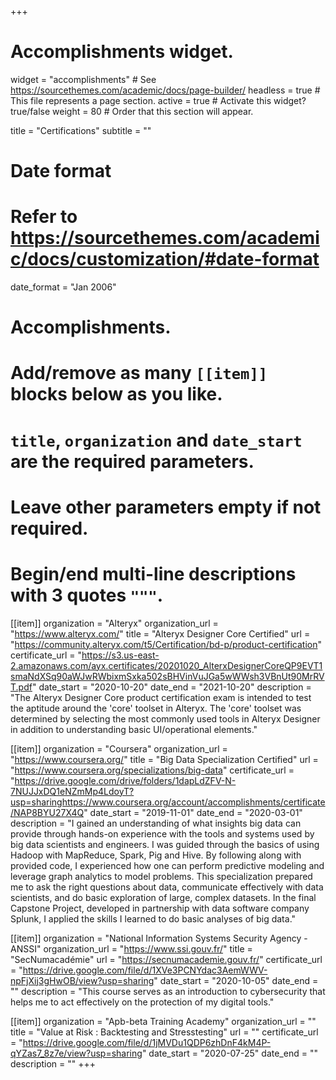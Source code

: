 +++
# Accomplishments widget.
widget = "accomplishments"  # See https://sourcethemes.com/academic/docs/page-builder/
headless = true  # This file represents a page section.
active = true  # Activate this widget? true/false
weight = 80  # Order that this section will appear.

title = "Certifications"
subtitle = ""

# Date format
#   Refer to https://sourcethemes.com/academic/docs/customization/#date-format
date_format = "Jan 2006"

# Accomplishments.
#   Add/remove as many `[[item]]` blocks below as you like.
#   `title`, `organization` and `date_start` are the required parameters.
#   Leave other parameters empty if not required.
#   Begin/end multi-line descriptions with 3 quotes `"""`.

[[item]]
  organization = "Alteryx"
  organization_url = "https://www.alteryx.com/"
  title = "Alteryx Designer Core Certified"
  url = "https://community.alteryx.com/t5/Certification/bd-p/product-certification"
  certificate_url = "https://s3.us-east-2.amazonaws.com/ayx.certificates/20201020_AlterxDesignerCoreQP9EVT1smaNdXSq90aWJwRWbixmSxka502sBHVinVuJGa5wWWsh3VBnUt90MrRVT.pdf"
  date_start = "2020-10-20"
  date_end = "2021-10-20"
  description = "The Alteryx Designer Core product certification exam is intended to test the aptitude around the 'core' toolset in Alteryx. The 'core' toolset was determined by selecting the most commonly used tools in Alteryx Designer in addition to understanding basic UI/operational elements."


[[item]]
  organization = "Coursera"
  organization_url = "https://www.coursera.org/"
  title = "Big Data Specialization Certified"
  url = "https://www.coursera.org/specializations/big-data"
  certificate_url = "https://drive.google.com/drive/folders/1dapLdZFV-N-7NUJJxDQ1eNZmMp4LdoyT?usp=sharinghttps://www.coursera.org/account/accomplishments/certificate/NAP8BYU27X4Q"
  date_start = "2019-11-01"
  date_end = "2020-03-01"
  description = "I gained an understanding of what insights big data can provide through hands-on experience with the tools and systems used by big data scientists and engineers. I was guided through the basics of using Hadoop with MapReduce, Spark, Pig and Hive. By following along with provided code, I experienced how one can perform predictive modeling and leverage graph analytics to model problems. This specialization prepared me to ask the right questions about data, communicate effectively with data scientists, and do basic exploration of large, complex datasets. In the final Capstone Project, developed in partnership with data software company Splunk, I applied the skills I learned to do basic analyses of big data."

[[item]]
  organization = "National Information Systems Security Agency - ANSSI"
  organization_url = "https://www.ssi.gouv.fr/"
  title = "SecNumacadémie"
  url = "https://secnumacademie.gouv.fr/"
  certificate_url = "https://drive.google.com/file/d/1XVe3PCNYdac3AemWWV-npFjXij3gHwOB/view?usp=sharing"
  date_start = "2020-10-05"
  date_end = ""
  description = "This course serves as an introduction to cybersecurity that helps me to act effectively on the protection of my digital tools."

[[item]]
  organization = "Apb-beta Training Academy"
  organization_url = ""
  title = "Value at Risk : Backtesting and Stresstesting"
  url = ""
  certificate_url = "https://drive.google.com/file/d/1jMVDu1QDP6zhDnF4kM4P-qYZas7_8z7e/view?usp=sharing"
  date_start = "2020-07-25"
  date_end = ""
  description = ""
+++
